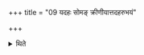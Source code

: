 +++
title = "09 यदहः सोमङ् क्रीणीयात्तदहरुभयं"

+++

<details><summary>थिते</summary>

यदहः सोमं क्रीणीयात्तदहरुभयं समस्येत् । प्र च क्रामेदुप च तिष्ठेत ९
</details>
